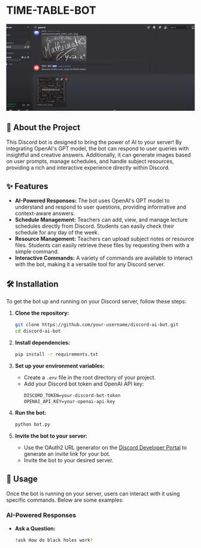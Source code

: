 # TIME-TABLE-BOT

[![Watch the video](https://github.com/johnmisquitta/TIME-TABLE-BOT/blob/main/images/bot_1.png)](https://drive.google.com/file/d/1X7pxp5Pk3tB7bcODzl5ufkhn3J2FIpKm/view)

## 🤖 About the Project

This Discord bot is designed to bring the power of AI to your server! By integrating OpenAI's GPT model, the bot can respond to user queries with insightful and creative answers. Additionally, it can generate images based on user prompts, manage schedules, and handle subject resources, providing a rich and interactive experience directly within Discord.

## ✨ Features

- **AI-Powered Responses:** The bot uses OpenAI's GPT model to understand and respond to user questions, providing informative and context-aware answers.
- **Schedule Management:** Teachers can add, view, and manage lecture schedules directly from Discord. Students can easily check their schedule for any day of the week.
- **Resource Management:** Teachers can upload subject notes or resource files. Students can easily retrieve these files by requesting them with a simple command.
- **Interactive Commands:** A variety of commands are available to interact with the bot, making it a versatile tool for any Discord server.

## 🛠️ Installation

To get the bot up and running on your Discord server, follow these steps:

1. **Clone the repository:**
    ```bash
    git clone https://github.com/your-username/discord-ai-bot.git
    cd discord-ai-bot
    ```

2. **Install dependencies:**
    ```bash
    pip install -r requirements.txt
    ```

3. **Set up your environment variables:**
   - Create a `.env` file in the root directory of your project.
   - Add your Discord bot token and OpenAI API key:
     ```env
     DISCORD_TOKEN=your-discord-bot-token
     OPENAI_API_KEY=your-openai-api-key
     ```

4. **Run the bot:**
    ```bash
    python bot.py
    ```

5. **Invite the bot to your server:**
   - Use the OAuth2 URL generator on the [Discord Developer Portal](https://discord.com/developers/applications) to generate an invite link for your bot.
   - Invite the bot to your desired server.

## 🚀 Usage

Once the bot is running on your server, users can interact with it using specific commands. Below are some examples:

### AI-Powered Responses

- **Ask a Question:**
  ```bash
  !ask How do black holes work?
